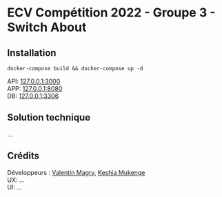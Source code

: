 # ECV Compétition 2022 - Groupe 3 - Switch About

## Installation

`docker-compose build && docker-compose up -d` <br>

API: [127.0.0.1:3000](127.0.0.1:3000) <br>
APP: [127.0.0.1:8080](127.0.0.1:8080) <br>
DB: [127.0.0.1:3306](127.0.0.1:3306) <br>

## Solution technique

...


## Crédits

Développeurs : [Valentin Magry](https://github.com/ValMgr), [Keshia Mukenge](https://github.com/keshiamukenge) <br>
UX: ... <br>
UI: ...
